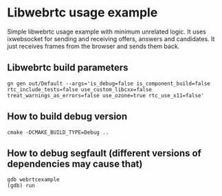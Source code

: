 # Libwebrtc usage example

Simple libwebrtc usage example with minimum unrelated logic. It uses ixwebsocket for sending and receiving offers, answers and candidates. It just receives frames from the browser and sends them back.


## Libwebrtc build parameters

    gn gen out/Default --args='is_debug=false is_component_build=false rtc_include_tests=false use_custom_libcxx=false treat_warnings_as_errors=false use_ozone=true rtc_use_x11=false'

## How to build debug version

    cmake -DCMAKE_BUILD_TYPE=Debug ..

## How to debug segfault (different versions of dependencies may cause that)

    gdb webrtcexample
    (gdb) run